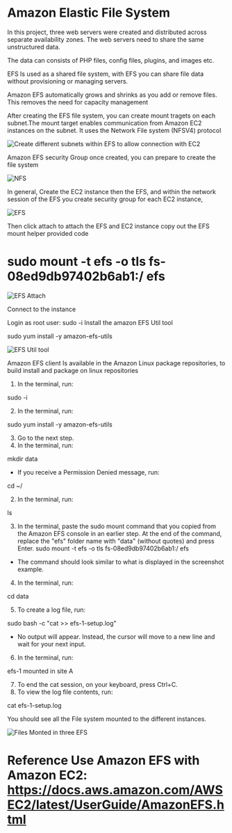 # Amazon Elastic File System

In this project, three web servers were created and distributed across separate availability zones. The web servers need to share the same unstructured data.

The data can consists of PHP files, config files, plugins, and images etc.

EFS Is used as a shared file system, with EFS you can share file data without provisioning or managing servers.

Amazon EFS automatically grows and shrinks as you add or remove files. This removes the need for capacity management

After creating the EFS file system, you can create mount tragets on each subnet.The mount target enables communication from Amazon EC2 instances on the subnet.
It uses the Network File system (NFSV4) protocol

![Create different subnets within EFS to allow connection with EC2](https://github.com/Benn1440/Amazon_EFS/assets/67696393/191407cd-8c88-46f1-af2d-7fd864ec0ed6)

Amazon EFS security Group once created, you can prepare to create the file system

![NFS](https://github.com/Benn1440/Amazon_EFS/assets/67696393/b9d5fc24-8406-4e7d-b918-2e89887e06ed)

In general, Create the EC2 instance then the EFS, and within the network session of the EFS you create security group for each EC2 instance, 

![EFS](https://github.com/Benn1440/Amazon_EFS/assets/67696393/22799df4-6d93-42e0-bdc5-1aed5dcf725b)

Then click attach to attach the EFS and EC2 instance copy out the EFS mount helper provided code 
# sudo mount -t efs -o tls fs-08ed9db97402b6ab1:/ efs

![EFS Attach](https://github.com/Benn1440/Amazon_EFS/assets/67696393/18411b60-2a68-4222-938c-ade663e6e3c3)

Connect to the instance 

Login as root user: sudo -i
Install the amazon EFS Util tool

sudo yum install -y amazon-efs-utils 

![EFS Util tool](https://github.com/Benn1440/Amazon_EFS/assets/67696393/953f6f09-ae18-4e5f-a78c-fa89e5786210)

Amazon EFS client Is available in the Amazon Linux package repositories, to build install and package on linux repositories

1. In the terminal, run:

sudo -i

2. In the terminal, run:

sudo yum install -y amazon-efs-utils

3. Go to the next step.
1. In the terminal, run: 

mkdir data

- If you receive a Permission Denied message, run:

cd ~/

2. In the terminal, run:

ls

3. In the terminal, paste the sudo mount command that you copied from the Amazon EFS console in an earlier step. At the end of the command, replace the "efs" folder name with "data" (without quotes) and press Enter.
sudo mount -t efs -o tls fs-08ed9db97402b6ab1:/ efs
- The command should look similar to what is displayed in the screenshot example.

4. In the terminal, run:

cd data

5. To create a log file, run:

sudo bash -c "cat >> efs-1-setup.log"

- No output will appear. Instead, the cursor will move to a new line and wait for your next input.

6. In the terminal, run: 

efs-1 mounted in site A

7. To end the cat session, on your keyboard, press Ctrl+C.
8. To view the log file contents, run:

cat efs-1-setup.log

You should see all the File system mounted to the different instances.

![Files Monted in three EFS](https://github.com/Benn1440/Amazon_EFS/assets/67696393/f84a0d3c-a288-487e-b90a-b2163a7457b2)

# Reference Use Amazon EFS with Amazon EC2: https://docs.aws.amazon.com/AWSEC2/latest/UserGuide/AmazonEFS.html

